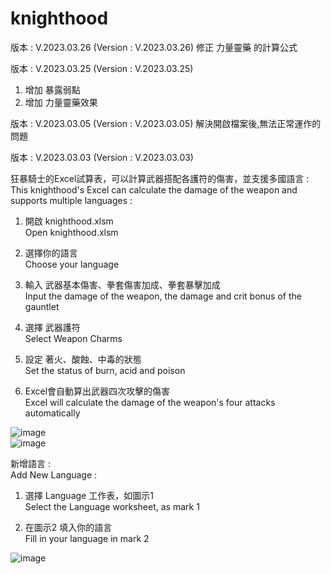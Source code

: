 # knighthood

版本 : V.2023.03.26 (Version : V.2023.03.26)
修正 力量靈藥 的計算公式

版本 : V.2023.03.25 (Version : V.2023.03.25)
1. 增加 暴露弱點
2. 增加 力量靈藥效果

版本 : V.2023.03.05 (Version : V.2023.03.05)
解決開啟檔案後,無法正常運作的問題

版本 : V.2023.03.03 (Version : V.2023.03.03)

狂暴騎士的Excel試算表，可以計算武器搭配各護符的傷害，並支援多國語言 :  
This knighthood's Excel can calculate the damage of the weapon and supports multiple languages :

1. 開啟 knighthood.xlsm    
   Open knighthood.xlsm

2. 選擇你的語言    
   Choose your language
   
2. 輸入 武器基本傷害、拳套傷害加成、拳套暴擊加成    
   Input the damage of the weapon, the damage and crit bonus of the gauntlet
   
3. 選擇 武器護符    
   Select Weapon Charms
   
4. 設定 著火、酸蝕、中毒的狀態    
   Set the status of burn, acid and poison

5. Excel會自動算出武器四次攻擊的傷害    
   Excel will calculate the damage of the weapon's four attacks automatically

![image](https://github.com/bwm0822/knighthood/blob/main/Fig_1.png)  
![image](https://github.com/bwm0822/knighthood/blob/main/Fig_2.png)

新增語言 :  
Add New Language :

1. 選擇 Language 工作表，如圖示1    
   Select the Language worksheet, as mark 1
   
2. 在圖示2 填入你的語言    
   Fill in your language in mark 2

![image](https://github.com/bwm0822/knighthood/blob/main/Fig_3.jpg)

